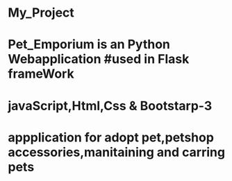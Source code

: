 # My_Project
# Pet_Emporium is an Python Webapplication #used in Flask frameWork
# javaScript,Html,Css & Bootstarp-3
# appplication for adopt pet,petshop accessories,manitaining and carring pets
